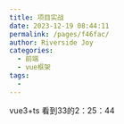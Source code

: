 ```yaml
---
title: 项目实战
date: 2023-12-19 08:44:11
permalink: /pages/f46fac/
author: Riverside Joy
categories:
  - 前端
  - vue框架
tags:
  - 
---
```

vue3+ts 看到33的2：25：44